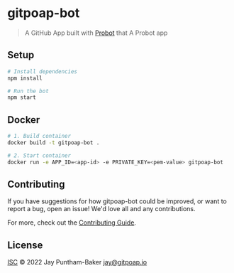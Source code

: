 # gitpoap-bot

> A GitHub App built with [Probot](https://github.com/probot/probot) that A Probot app

## Setup

```sh
# Install dependencies
npm install

# Run the bot
npm start
```

## Docker

```sh
# 1. Build container
docker build -t gitpoap-bot .

# 2. Start container
docker run -e APP_ID=<app-id> -e PRIVATE_KEY=<pem-value> gitpoap-bot
```

## Contributing

If you have suggestions for how gitpoap-bot could be improved, or want to report a bug, open an issue! We'd love all and any contributions.

For more, check out the [Contributing Guide](CONTRIBUTING.md).

## License

[ISC](LICENSE) © 2022 Jay Puntham-Baker <jay@gitpoap.io>
